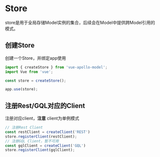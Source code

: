 # Store

store是用于全局存储Model实例的集合，后续会在Model中提供跨Model引用的模式。

## 创建Store
创建一个Store，并绑定app使用
```typescript
import { createStore } from 'vue-apollo-model';
import Vue from 'vue';

const store = createStore();

app.use(store);
```
## 注册Rest/GQL对应的Client
注册对应client，**注意** client为单例模式
```typescript
// 注册Rest Client
const restClient = createClient('REST')
store.registerClient(restClient);
// 注册GQL Client，暂不可用
const gqlClient = createClient('GQL')
store.registerClient(gqlClient);
```
